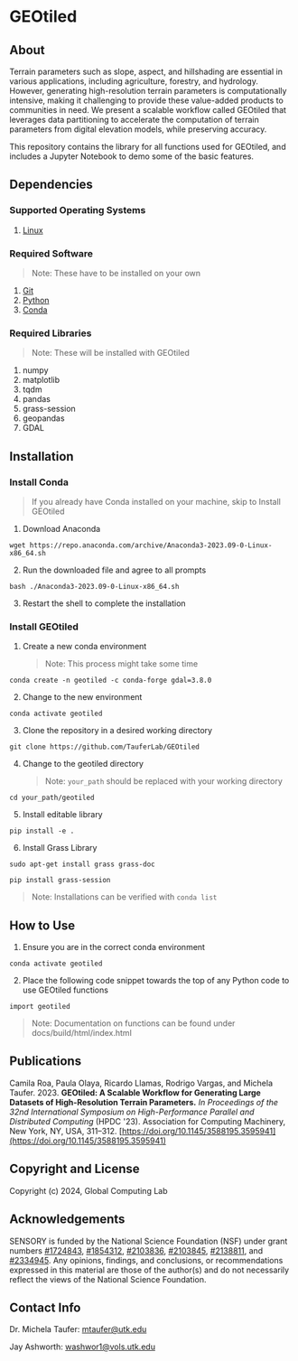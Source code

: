 # GEOtiled

## About

Terrain parameters such as slope, aspect, and hillshading are essential in various applications, including agriculture, forestry, 
and hydrology. However, generating high-resolution terrain parameters is computationally intensive, making it challenging to 
provide these value-added products to communities in need. We present a scalable workflow called GEOtiled that leverages data 
partitioning to accelerate the computation of terrain parameters from digital elevation models, while preserving accuracy.

This repository contains the library for all functions used for GEOtiled, and includes a Jupyter Notebook to demo some of 
the basic features.

## Dependencies

### Supported Operating Systems

1. [Linux](https://www.linux.org/pages/download/)

### Required Software
> Note: These have to be installed on your own

1. [Git](https://git-scm.com/downloads)
2. [Python](https://www.python.org/downloads/)
3. [Conda](https://www.anaconda.com/download/)

### Required Libraries
> Note: These will be installed with GEOtiled

1. numpy
2. matplotlib
3. tqdm
4. pandas
5. grass-session
6. geopandas
7. GDAL

## Installation

### Install Conda
> If you already have Conda installed on your machine, skip to Install GEOtiled
1. Download Anaconda
```
wget https://repo.anaconda.com/archive/Anaconda3-2023.09-0-Linux-x86_64.sh
```
2. Run the downloaded file and agree to all prompts
```
bash ./Anaconda3-2023.09-0-Linux-x86_64.sh
```
3. Restart the shell to complete the installation

### Install GEOtiled

1. Create a new conda environment
   > Note: This process might take some time
```
conda create -n geotiled -c conda-forge gdal=3.8.0
```
2. Change to the new environment
```
conda activate geotiled
```
3. Clone the repository in a desired working directory
```
git clone https://github.com/TauferLab/GEOtiled
```
4. Change to the geotiled directory
   > Note: `your_path` should be replaced with your working directory
```
cd your_path/geotiled
```
5. Install editable library
```
pip install -e .
```
6. Install Grass Library
```
sudo apt-get install grass grass-doc
```
```
pip install grass-session
```
> Note: Installations can be verified with `conda list`

## How to Use

1. Ensure you are in the correct conda environment
```
conda activate geotiled
```
2. Place the following code snippet towards the top of any Python code to use GEOtiled functions
```
import geotiled
```
> Note: Documentation on functions can be found under docs/build/html/index.html

## Publications

Camila Roa, Paula Olaya, Ricardo Llamas, Rodrigo Vargas, and Michela Taufer. 2023. **GEOtiled: A Scalable Workflow
for Generating Large Datasets of High-Resolution Terrain Parameters.** *In Proceedings of the 32nd International Symposium 
on High-Performance Parallel and Distributed Computing* (HPDC '23). Association for Computing Machinery, New York, NY, USA, 
311–312. [https://doi.org/10.1145/3588195.3595941](https://doi.org/10.1145/3588195.3595941)

## Copyright and License

Copyright (c) 2024, Global Computing Lab

## Acknowledgements

SENSORY is funded by the National Science Foundation (NSF) under grant numbers [#1724843](https://www.nsf.gov/awardsearch/showAward?AWD_ID=1724843&HistoricalAwards=false), 
[#1854312](https://www.nsf.gov/awardsearch/showAward?AWD_ID=1854312&HistoricalAwards=false), [#2103836](https://www.nsf.gov/awardsearch/showAward?AWD_ID=2103836&HistoricalAwards=false), 
[#2103845](https://www.nsf.gov/awardsearch/showAward?AWD_ID=2103845&HistoricalAwards=false), [#2138811](https://www.nsf.gov/awardsearch/showAward?AWD_ID=2138811&HistoricalAwards=false), 
and [#2334945](https://www.nsf.gov/awardsearch/showAward?AWD_ID=2334945&HistoricalAwards=false).
Any opinions, findings, and conclusions, or recommendations expressed in this material are those of the author(s) 
and do not necessarily reflect the views of the National Science Foundation. 

## Contact Info

Dr. Michela Taufer: mtaufer@utk.edu

Jay Ashworth: washwor1@vols.utk.edu
